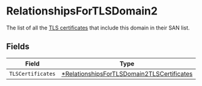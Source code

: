 # RelationshipsForTLSDomain2

The list of all the [TLS certificates](#tls_certificates) that include this domain in their SAN list.


## Fields

| Field                                                                                                          | Type                                                                                                           | Required                                                                                                       | Description                                                                                                    |
| -------------------------------------------------------------------------------------------------------------- | -------------------------------------------------------------------------------------------------------------- | -------------------------------------------------------------------------------------------------------------- | -------------------------------------------------------------------------------------------------------------- |
| `TLSCertificates`                                                                                              | [*RelationshipsForTLSDomain2TLSCertificates](../../models/shared/relationshipsfortlsdomain2tlscertificates.md) | :heavy_minus_sign:                                                                                             | N/A                                                                                                            |